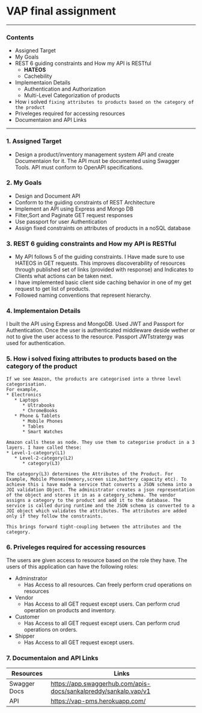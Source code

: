 # VAP final assignment
<hr>

### Contents

* Assigned Target
* My Goals
* REST 6 guiding constraints and How my API is RESTful
   - **HATEOS** 
   - Cachebility
* Implementaion Details
   - Authentication and Authorization
   - Multi-Level Categorization of products
* How i solved ```fixing attributes to products based on the category of the product```
* Priveleges required for accessing resources
* Documentaion and API Links
<hr>

### 1. Assigned Target
* Design a product/inventory management system API and create Documentaion for it. The API must be documented using Swagger Tools. API must conform to OpenAPI specifications.

### 2. My Goals
* Design and Document API
* Conform to the guiding constraints of REST Architecture
* Implement an API using Express and Mongo DB
* Filter,Sort and Paginate GET request responses
* Use passport for user Authentication
* Assign fixed constraints on attributes of products in a noSQL database

### 3. REST 6 guiding constraints and How my API is RESTful
* My API follows 5 of the guiding constraints. I Have made sure to use HATEOS in GET requests. This improves discoverability of resources through published set of links (provided with response) and Indicates to Clients what actions can be taken next.
* I have implemented basic client side caching behavior in one of my get request to get list of products.
* Followed naming conventions that represent hierarchy.

### 4. Implementaion Details
I built the API using Express and MongoDB. Used JWT and Passport for Authentication. Once the user is authenticated middleware deside wether or not to give the user access to the resource. Passport JWTstratergy was used for authentication. 

### 5. How i solved fixing attributes to products based on the category of the product
```
If we see Amazon, the products are categorised into a three level categorisation. 
For example, 
* Electronics
   * Laptops
      * Ultrabooks
      * ChromeBooks
   * Phone & Tablets
      * Mobile Phones
      * Tables
      * Smart Watches

Amazon calls these as node. They use them to categorise product in a 3 layers. I have called these:
* Level-1-category(L1)
   * Level-2-category(L2)
      * category(L3)

The category(L3) determines the Attributes of the Product. For Example, Mobile Phones(memory,screen size,battery capacity etc). To achieve this i have made a service that converts a JSON schema into a JOI validation Object. The administrator creates a json representation of the object and stores it in as a category_schema. The vendor assigns a category to the product and add it to the database. The service is called during runtime and the JSON schema is converted to a JOI object which validates the attributes. The attributes are added only if they follow the constraints.

This brings forward tight-coupling between the attributes and the category.
```
### 6. Priveleges required for accessing resources
The users are given access to resource based on the role they have. The users of this application can have the following roles:
* Adminstrator
   * Has Access to all resources. Can freely perform crud operations on resources
* Vendor
   * Has Access to all GET request except users. Can perform crud operation on products and inventory.
* Customer
   * Has Access to all GET request except users. Can perform crud operations on orders.
* Shipper
   * Has Access to all GET request except users.


### 7. Documentaion and API Links
 Resources   | Links
------------ | -------------
Swagger Docs | https://app.swaggerhub.com/apis-docs/sankalpreddy/sankalp.vap/v1
API | https://vap-pms.herokuapp.com/


